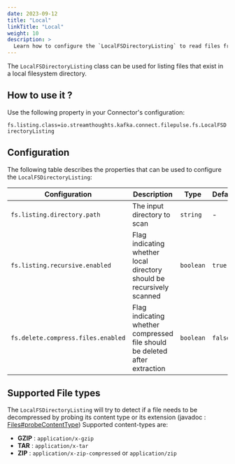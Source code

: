 ```yaml
---
date: 2023-09-12
title: "Local"
linkTitle: "Local"
weight: 10
description: >
  Learn how to configure the `LocalFSDirectoryListing` to read files from local filesystem.
---
```


The `LocalFSDirectoryListing` class can be used for listing files that exist in a local filesystem directory.

## How to use it ?

Use the following property in your Connector's configuration:

`fs.listing.class=io.streamthoughts.kafka.connect.filepulse.fs.LocalFSDirectoryListing`

## Configuration

The following table describes the properties that can be used to configure the `LocalFSDirectoryListing`:

| Configuration                      | Description                                                                | Type      | Default | Importance |
| ---------------------------------- | -------------------------------------------------------------------------- | --------- | ------- | ---------- |
| `fs.listing.directory.path`        | The input directory to scan                                                | `string`  | -       | HIGH       |
| `fs.listing.recursive.enabled`     | Flag indicating whether local directory should be recursively scanned      | `boolean` | `true`  | MEDIUM     |
| `fs.delete.compress.files.enabled` | Flag indicating whether compressed file should be deleted after extraction | `boolean` | `false` | MEDIUM     |

## Supported File types

The `LocalFSDirectoryListing` will try to detect if a file needs to be decompressed by probing its content type or its extension (javadoc : [Files#probeContentType](https://docs.oracle.com/javase/8/docs/api/java/nio/file/Files.html#probeContentType-java.nio.file.Path))
Supported content-types are:

* **GZIP** : `application/x-gzip`
* **TAR** : `application/x-tar`
* **ZIP** : `application/x-zip-compressed` or `application/zip`